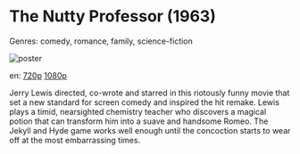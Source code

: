 # The Nutty Professor (1963)

Genres: comedy, romance, family, science-fiction

![poster](http://image.tmdb.org/t/p/w500/sqHQK1OhC3zZgJVpGhHt6AuRJfK.jpg)

en:
  [720p](magnet:?xt=urn:btih:83A7C60DF639035ACA0E69891CFBEF60DD371991&tr=udp://glotorrents.pw:6969/announce&tr=udp://tracker.opentrackr.org:1337/announce&tr=udp://torrent.gresille.org:80/announce&tr=udp://tracker.openbittorrent.com:80&tr=udp://tracker.coppersurfer.tk:6969&tr=udp://tracker.leechers-paradise.org:6969&tr=udp://p4p.arenabg.ch:1337&tr=udp://tracker.internetwarriors.net:1337)
  [1080p](magnet:?xt=urn:btih:BB72D101648F5A489AAC4B7C98B67AE1649DCC9B&tr=udp://glotorrents.pw:6969/announce&tr=udp://tracker.opentrackr.org:1337/announce&tr=udp://torrent.gresille.org:80/announce&tr=udp://tracker.openbittorrent.com:80&tr=udp://tracker.coppersurfer.tk:6969&tr=udp://tracker.leechers-paradise.org:6969&tr=udp://p4p.arenabg.ch:1337&tr=udp://tracker.internetwarriors.net:1337)
  


Jerry Lewis directed, co-wrote and starred in this riotously funny movie that set a new standard for screen comedy and inspired the hit remake. Lewis plays a timid, nearsighted chemistry teacher who discovers a magical potion that can transform him into a suave and handsome Romeo. The Jekyll and Hyde game works well enough until the concoction starts to wear off at the most embarrassing times.